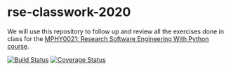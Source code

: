 # rse-classwork-2020

We will use this repository to follow up and review all the exercises done in class for the
[MPHY0021: Research Software Engineering With Python course](http://github-pages.ucl.ac.uk/rsd-engineeringcourse/).

[![Build Status](https://travis-ci.com/umitozmen/rse-classwork-2020.svg?branch=Testing)](https://travis-ci.com/umitozmen/rse-classwork-2020)
[![Coverage Status](https://coveralls.io/repos/github/umitozmen/rse-classwork-2020/badge.svg?branch=main)](https://coveralls.io/github/umitozmen/rse-classwork-2020?branch=main)